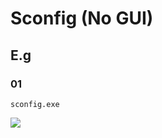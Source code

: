# Sconfig (No GUI)

## E.g
### 01 
````batch
sconfig.exe
````
[<img src="https://i.imgur.com/oL3DXD7.png">](https://i.imgur.com/oL3DXD7.png)
